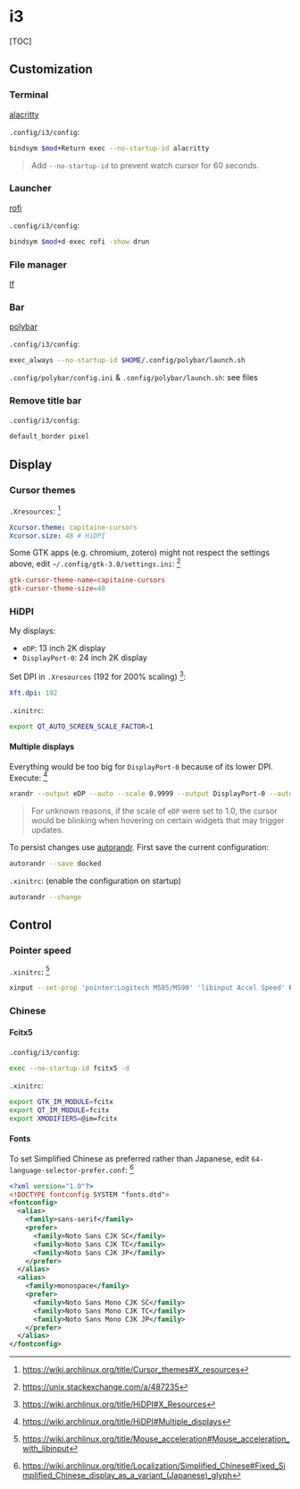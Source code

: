 # i3

[TOC]

## Customization

### Terminal

[alacritty](https://github.com/alacritty/alacritty)

`.config/i3/config`:

```sh
bindsym $mod+Return exec --no-startup-id alacritty
```

> Add `--no-startup-id` to prevent watch cursor for 60 seconds.

### Launcher

[rofi](https://github.com/davatorium/rofi)

`.config/i3/config`:

```sh
bindsym $mod+d exec rofi -show drun
```

### File manager

[lf](https://github.com/gokcehan/lf)

### Bar

[polybar](https://github.com/polybar/polybar)

`.config/i3/config`:

```sh
exec_always --no-startup-id $HOME/.config/polybar/launch.sh
```

`.config/polybar/config.ini` & `.config/polybar/launch.sh`: see files

### Remove title bar

`.config/i3/config`:

```sh
default_border pixel
```

## Display

### Cursor themes

`.Xresources`: [^wiki_cursor_conf]

```yml
Xcursor.theme: capitaine-cursors
Xcursor.size: 48 # HiDPI
```

[^wiki_cursor_conf]: https://wiki.archlinux.org/title/Cursor_themes#X_resources

Some GTK apps (e.g. chromium, zotero) might not respect the settings above, edit `~/.config/gtk-3.0/settings.ini`: [^cursor_fix]

```toml
gtk-cursor-theme-name=capitaine-cursors
gtk-cursor-theme-size=48
```

[^cursor_fix]: https://unix.stackexchange.com/a/487235

### HiDPI

My displays:
- `eDP`: 13 inch 2K display
- `DisplayPort-0`: 24 inch 2K display

Set DPI in `.Xresources` (192 for 200% scaling) [^wiki_dpi]:

```yml
Xft.dpi: 192
```

`.xinitrc`:

```sh
export QT_AUTO_SCREEN_SCALE_FACTOR=1
```

[^wiki_dpi]: https://wiki.archlinux.org/title/HiDPI#X_Resources

#### Multiple displays

Everything would be too big for `DisplayPort-0` because of its lower DPI. Execute: [^wiki_multi_fix]

```sh
xrandr --output eDP --auto --scale 0.9999 --output DisplayPort-0 --auto --primary --scale 1.75 --right-of eDP
```

> For unknown reasons, if the scale of `eDP` were set to 1.0, the cursor would be blinking when hovering on certain widgets that may trigger updates.

To persist changes use [autorandr](https://github.com/phillipberndt/autorandr). First save the current configuration:

```sh
autorandr --save docked
```

`.xinitrc`: (enable the configuration on startup)

```sh
autorandr --change
```

[^wiki_multi_fix]: https://wiki.archlinux.org/title/HiDPI#Multiple_displays


## Control

### Pointer speed

`.xinitrc`: [^wiki_mouse]

```sh
xinput --set-prop 'pointer:Logitech M585/M590' 'libinput Accel Speed' 0.8
```

[^wiki_mouse]: https://wiki.archlinux.org/title/Mouse_acceleration#Mouse_acceleration_with_libinput

### Chinese

#### Fcitx5

`.config/i3/config`:

```sh
exec --no-startup-id fcitx5 -d
```

`.xinitrc`:

```sh
export GTK_IM_MODULE=fcitx
export QT_IM_MODULE=fcitx
export XMODIFIERS=@im=fcitx
```

#### Fonts

To set Simplified Chinese as preferred rather than Japanese, edit `64-language-selector-prefer.conf`: [^wiki_font]

```xml
<?xml version="1.0"?>
<!DOCTYPE fontconfig SYSTEM "fonts.dtd">
<fontconfig>
  <alias>
    <family>sans-serif</family>
    <prefer>
      <family>Noto Sans CJK SC</family>
      <family>Noto Sans CJK TC</family>
      <family>Noto Sans CJK JP</family>
    </prefer>
  </alias>
  <alias>
    <family>monospace</family>
    <prefer>
      <family>Noto Sans Mono CJK SC</family>
      <family>Noto Sans Mono CJK TC</family>
      <family>Noto Sans Mono CJK JP</family>
    </prefer>
  </alias>
</fontconfig>
```

[^wiki_font]: https://wiki.archlinux.org/title/Localization/Simplified_Chinese#Fixed_Simplified_Chinese_display_as_a_variant_(Japanese)_glyph

